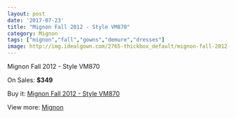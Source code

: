 ```yaml
---
layout: post
date: '2017-07-23'
title: "Mignon Fall 2012 - Style VM870"
category: Mignon
tags: ["mignon","fall","gowns","demure","dresses"]
image: http://img.idealgown.com/2765-thickbox_default/mignon-fall-2012-style-vm870.jpg
---
```

Mignon Fall 2012 - Style VM870

On Sales: **$349**
<a href="https://www.idealgown.com/en/mignon/1316-mignon-fall-2012-style-vm870.html"><amp-img layout="responsive" width="600" height="600" src="//img.idealgown.com/2765-thickbox_default/mignon-fall-2012-style-vm870.jpg" alt="Mignon Fall 2012 - Style VM870 0" /></a>
<a href="https://www.idealgown.com/en/mignon/1316-mignon-fall-2012-style-vm870.html"><amp-img layout="responsive" width="600" height="600" src="//img.idealgown.com/2767-thickbox_default/mignon-fall-2012-style-vm870.jpg" alt="Mignon Fall 2012 - Style VM870 1" /></a>
<a href="https://www.idealgown.com/en/mignon/1316-mignon-fall-2012-style-vm870.html"><amp-img layout="responsive" width="600" height="600" src="//img.idealgown.com/2766-thickbox_default/mignon-fall-2012-style-vm870.jpg" alt="Mignon Fall 2012 - Style VM870 2" /></a>

Buy it: [Mignon Fall 2012 - Style VM870](https://www.idealgown.com/en/mignon/1316-mignon-fall-2012-style-vm870.html "Mignon Fall 2012 - Style VM870")

View more: [Mignon](https://www.idealgown.com/en/17-mignon "Mignon")